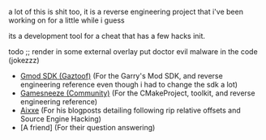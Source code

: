 a lot of this is shit too, it is a reverse engineering project that i've been working on for a little while i guess

its a development tool for a cheat that has a few hacks init.

todo ;; 
render in some external overlay 
put doctor evil malware in the code (jokezzz)

- [Gmod SDK (Gaztoof)](https://github.com/Gaztoof/GMod-SDK) (For the Garry's Mod SDK, and reverse engineering reference even though i had to change the sdk a lot)
- [Gamesneeze (Community)](https://github.com/seksea/gamesneeze/) (For the CMakeProject, toolkit, and reverse engineering reference)
- [Aixxe](https://aixxe.net/) (For his blogposts detailing following rip relative offsets and Source Engine Hacking)
- [A friend] (For their question answering)
